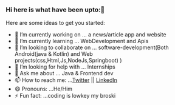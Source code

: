 ### Hi here is what have been upto:👋


Here are some ideas to get you started:

- 🔭 I’m currently working on ... a news/article app and website
- 🌱 I’m currently learning ... WebDevelopment and Apis
- 👯 I’m looking to collaborate on ... software-development(Both Android(java & Kotlin) and Web projects(css,Html,Js,NodeJs,Springboot) )
- 🤔 I’m looking for help with ...  Internships
- 💬 Ask me about ... Java & Frontend dev
- 📫 How to reach me: ...<a target="_blank" href="https://twitter.com/favoriteDevAlex">Twitter</a> || <a target="_blank" href="https://www.linkedin.com/in/alex-gitari-766053228">LinkedIn</a>
- 😄 Pronouns: ...He/Him
- ⚡ Fun fact: ...coding is lowkey my broski

